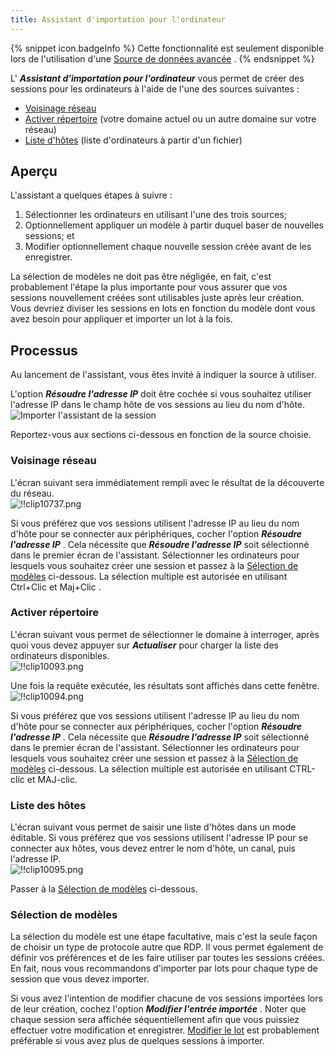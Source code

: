 ```yaml
---
title: Assistant d'importation pour l'ordinateur
---
```

{% snippet icon.badgeInfo %} 
Cette fonctionnalité est seulement disponible lors de l'utilisation d'une [Source de données avancée](/fr/rdm/windows/data-sources/data-sources-types/advanced-data-sources/) . 
{% endsnippet %}
 
L' ***Assistant d'importation pour l'ordinateur*** vous permet de créer des sessions pour les ordinateurs à l'aide de l'une des sources suivantes :  

* [Voisinage réseau](#voisinage-réseau) 
* [Activer répertoire](#activer-répertoire) (votre domaine actuel ou un autre domaine sur votre réseau) 
* [Liste d'hôtes](#liste-des-hôtes) (liste d'ordinateurs à partir d'un fichier) 

## Aperçu 

L'assistant a quelques étapes à suivre :  

1. Sélectionner les ordinateurs en utilisant l'une des trois sources; 
1. Optionnellement appliquer un modèle à partir duquel baser de nouvelles sessions; et 
1. Modifier optionnellement chaque nouvelle session créée avant de les enregistrer. 

La sélection de modèles ne doit pas être négligée, en fait, c'est probablement l'étape la plus importante pour vous assurer que vos sessions nouvellement créées sont utilisables juste après leur création. Vous devriez diviser les sessions en lots en fonction du modèle dont vous avez besoin pour appliquer et importer un lot à la fois. 

## Processus 

Au lancement de l'assistant, vous êtes invité à indiquer la source à utiliser.  

L'option ***Résoudre l'adresse IP*** doit être cochée si vous souhaitez utiliser l'adresse IP dans le champ hôte de vos sessions au lieu du nom d'hôte.  
![Importer l'assistant de la session](https://webdevolutions.azureedge.net/docs/fr/rdm/windows/clip10736.png) 

Reportez-vous aux sections ci-dessous en fonction de la source choisie. 

### Voisinage réseau 

L'écran suivant sera immédiatement rempli avec le résultat de la découverte du réseau.  
![!!clip10737.png](https://webdevolutions.azureedge.net/docs/fr/rdm/windows/clip10737.png) 

Si vous préférez que vos sessions utilisent l'adresse IP au lieu du nom d'hôte pour se connecter aux périphériques, cocher l'option ***Résoudre l'adresse IP*** . Cela nécessite que ***Résoudre l'adresse IP*** soit sélectionné dans le premier écran de l'assistant. Sélectionner les ordinateurs pour lesquels vous souhaitez créer une session et passez à la [Sélection de modèles](#sélection-de-modèles) ci-dessous. La sélection multiple est autorisée en utilisant Ctrl+Clic et Maj+Clic . 

### Activer répertoire 

L'écran suivant vous permet de sélectionner le domaine à interroger, après quoi vous devez appuyer sur ***Actualiser*** pour charger la liste des ordinateurs disponibles.  
![!!clip10093.png](https://webdevolutions.azureedge.net/docs/fr/rdm/windows/clip10093.png) 

Une fois la requête exécutée, les résultats sont affichés dans cette fenêtre.  
![!!clip10094.png](https://webdevolutions.azureedge.net/docs/fr/rdm/windows/clip10094.png) 

Si vous préférez que vos sessions utilisent l'adresse IP au lieu du nom d'hôte pour se connecter aux périphériques, cocher l'option ***Résoudre l'adresse IP*** . Cela nécessite que ***Résoudre l'adresse IP*** soit sélectionné dans le premier écran de l'assistant. Sélectionner les ordinateurs pour lesquels vous souhaitez créer une session et passez à la [Sélection de modèles](#sélection-de-modèles) ci-dessous. La sélection multiple est autorisée en utilisant CTRL-clic et MAJ-clic. 

### Liste des hôtes 

L'écran suivant vous permet de saisir une liste d'hôtes dans un mode éditable. Si vous préférez que vos sessions utilisent l'adresse IP pour se connecter aux hôtes, vous devez entrer le nom d'hôte, un canal, puis l'adresse IP.  
![!!clip10095.png](https://webdevolutions.azureedge.net/docs/fr/rdm/windows/clip10095.png) 

Passer à la [Sélection de modèles](#sélection-de-modèles) ci-dessous. 

### Sélection de modèles 

La sélection du modèle est une étape facultative, mais c'est la seule façon de choisir un type de protocole autre que RDP. Il vous permet également de définir vos préférences et de les faire utiliser par toutes les sessions créées. En fait, nous vous recommandons d'importer par lots pour chaque type de session que vous devez importer.  

Si vous avez l'intention de modifier chacune de vos sessions importées lors de leur création, cochez l'option ***Modifier l'entrée importée*** . Noter que chaque session sera affichée séquentiellement afin que vous puissiez effectuer votre modification et enregistrer. [Modifier le lot](/fr/rdm/windows/commands/edit/batch/batch-edit/) est probablement préférable si vous avez plus de quelques sessions à importer. 


